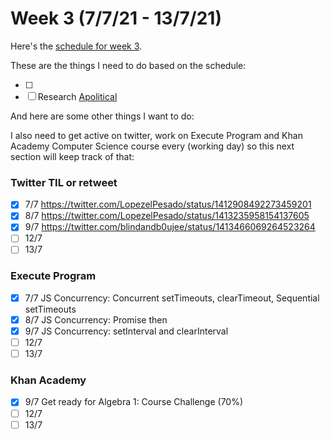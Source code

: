 # Week 3 (7/7/21 - 13/7/21)

Here's the [schedule for week 3](https://learn.foundersandcoders.com/course/syllabus/pre-app-3/schedule/).

These are the things I need to do based on the schedule:

- [ ] 
- [ ] Research [Apolitical](https://apolitical.co/home)

And here are some other things I want to do:

I also need to get active on twitter, work on Execute Program and Khan Academy Computer Science course every (working day) so this next section will keep track of that:

### Twitter TIL or retweet

- [x] 7/7 https://twitter.com/LopezelPesado/status/1412908492273459201
- [x] 8/7 https://twitter.com/LopezelPesado/status/1413235958154137605
- [x] 9/7 https://twitter.com/blindandb0ujee/status/1413466069264523264
- [ ] 12/7
- [ ] 13/7

### Execute Program

- [x] 7/7 JS Concurrency: Concurrent setTimeouts, clearTimeout, Sequential setTimeouts
- [x] 8/7 JS Concurrency: Promise then
- [x] 9/7 JS Concurrency: setInterval and clearInterval
- [ ] 12/7
- [ ] 13/7

### Khan Academy

- [x] 9/7 Get ready for Algebra 1: Course Challenge (70%)
- [ ] 12/7
- [ ] 13/7